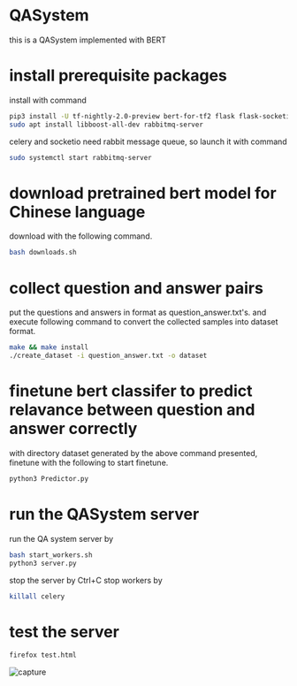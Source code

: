# QASystem
this is a QASystem implemented with BERT

# install prerequisite packages

install with command

```bash
pip3 install -U tf-nightly-2.0-preview bert-for-tf2 flask flask-socketio celery gevent
sudo apt install libboost-all-dev rabbitmq-server
```

celery and socketio need rabbit message queue, so launch it with command

```bash
sudo systemctl start rabbitmq-server
```

# download pretrained bert model for Chinese language

download with the following command.
```bash
bash downloads.sh
```

# collect question and answer pairs

put the questions and answers in format as question_answer.txt's. and execute following command to convert the collected samples into dataset format.

```bash
make && make install
./create_dataset -i question_answer.txt -o dataset
```

# finetune bert classifer to predict relavance between question and answer correctly

with directory dataset generated by the above command presented, finetune with the following to start finetune.
```bash
python3 Predictor.py
```

# run the QASystem server

run the QA system server by
```bash
bash start_workers.sh
python3 server.py
```
stop the server by Ctrl+C
stop workers by
```bash
killall celery
```

# test the server

```bash
firefox test.html
```

![capture](pics/qasystem.png)

